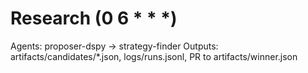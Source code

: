 # Research (0 6 * * *)
Agents: proposer-dspy → strategy-finder
Outputs: artifacts/candidates/*.json, logs/runs.jsonl, PR to artifacts/winner.json